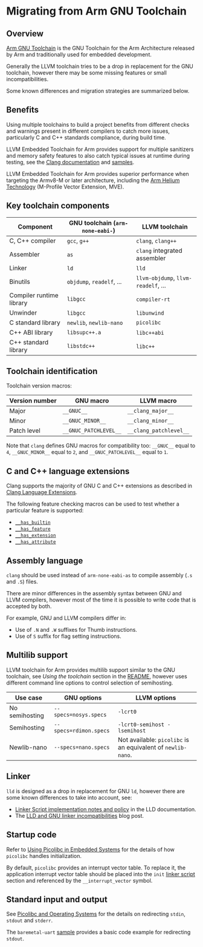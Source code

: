 # Migrating from Arm GNU Toolchain

## Overview

[Arm GNU Toolchain](https://developer.arm.com/Tools%20and%20Software/GNU%20Toolchain)
is the GNU Toolchain for the Arm Architecture released by Arm and traditionally
used for embedded development.

Generally the LLVM toolchain tries to be a drop in replacement for the GNU toolchain,
however there may be some missing features or small incompatibilities.

Some known differences and migration strategies are summarized below.

## Benefits

Using multiple toolchains to build a project benefits from different checks
and warnings present in different compilers to catch more issues,
particularly C and C++ standards compliance, during build time.

LLVM Embedded Toolchain for Arm provides support for multiple sanitizers
and memory safety features to also catch typical issues at runtime during testing,
see the [Clang documentation](https://clang.llvm.org/docs/index.html)
and [samples](https://github.com/ARM-software/LLVM-embedded-toolchain-for-Arm/tree/main/samples/src).

LLVM Embedded Toolchain for Arm provides superior performance when targeting the
Armv8-M or later architecture, including the
[Arm Helium Technology](https://www.arm.com/technologies/helium)
(M-Profile Vector Extension, MVE).

## Key toolchain components

|Component|GNU toolchain (`arm-none-eabi-`)|LLVM toolchain|
|---------|-------------|--------------|
|C, C++ compiler​|`gcc`, `g++`|`clang`, `clang++`​|​
|Assembler​|`as`​|`clang` integrated assembler​|
|Linker​|`ld`​|`lld`​|
|Binutils​|`objdump`, `readelf`, ...|`llvm-objdump`, `llvm-readelf`, ...|
|Compiler runtime library​|`libgcc​`|`compiler-rt`​|
|Unwinder​|`libgcc`​|`libunwind`​|
|C standard library​|`newlib`, `newlib-nano`|`picolibc`|​
|C++ ABI library​|`libsupc++.a`|`libc++abi`​|​
|C++ standard library​|`libstdc++​`|`libc++`​|

## Toolchain identification

Toolchain version macros:

|Version number|GNU macro|LLVM macro|
|-------|---------|----------|
|Major|`__GNUC__`|`__clang_major__`|
|Minor|`__GNUC_MINOR__`|`__clang_minor__`|
|Patch level|`__GNUC_PATCHLEVEL__`|`__clang_patchlevel__`|

Note that `clang` defines GNU macros for compatibility too:
`__GNUC__` equal to `4`, `__GNUC_MINOR__` equal to `2`,
and `__GNUC_PATCHLEVEL__` equal to `1`.

## C and C++ language extensions

Clang supports the majority of GNU C and C++ extensions as described in
[Clang Language Extensions](https://clang.llvm.org/docs/LanguageExtensions.html).

The following feature checking macros can be used to test whether a particular
feature is supported:
* [`__has_builtin`](https://clang.llvm.org/docs/LanguageExtensions.html#has-builtin)
* [`__has_feature`](https://clang.llvm.org/docs/LanguageExtensions.html#has-feature-and-has-extension)
* [`__has_extension`](https://clang.llvm.org/docs/LanguageExtensions.html#has-feature-and-has-extension)
* [`__has_attribute`](https://clang.llvm.org/docs/LanguageExtensions.html#has-attribute)

## Assembly language

`clang` should be used instead of `arm-none-eabi-as` to compile assembly
(`.s` and `.S`) files.

There are minor differences in the assembly syntax between GNU and LLVM
compilers, however most of the time it is possible to write code that is
accepted by both.

For example, GNU and LLVM compilers differ in:
* Use of `.N` and `.W` suffixes for Thumb instructions.
* Use of `S` suffix for flag setting instructions.

## Multilib support

LLVM toolchain for Arm provides multilib support similar to the GNU toolchain,
see _Using the toolchain_ section in the [README](https://github.com/ARM-software/LLVM-embedded-toolchain-for-Arm/blob/main/README.md#using-the-toolchain),
however uses different command line options to control selection of semihosting.

|Use case|GNU options|LLVM options|
|--------|-----------|------------|
|No semihosting|`--specs=nosys.specs`|`-lcrt0`|
|Semihosting|`--specs=rdimon.specs`|`-lcrt0-semihost -lsemihost`|
|Newlib-nano|`--specs=nano.specs`|Not available: `picolibc` is an equivalent of `newlib-nano`.

## Linker

`lld` is designed as a drop in replacement for GNU `ld`,
however there are some known differences to take into account, see:
* [Linker Script implementation notes and policy](https://lld.llvm.org/ELF/linker_script.html)
in the LLD documentation.
* The [LLD and GNU linker incompatibilities](https://maskray.me/blog/2020-12-19-lld-and-gnu-linker-incompatibilities)
blog post.

## Startup code

Refer to [Using Picolibc in Embedded Systems](https://github.com/picolibc/picolibc/blob/main/doc/using.md)
for the details of how `picolibc` handles initialization.

By default, `picolibc` provides an interrupt vector table. To replace it,
the application interrupt vector table should be placed into the `init`
[linker script](https://github.com/picolibc/picolibc/blob/main/doc/linking.md)
section and referenced by the `__interrupt_vector` symbol.

## Standard input and output

See [Picolibc and Operating Systems](https://github.com/picolibc/picolibc/blob/main/doc/os.md)
for the details on redirecting `stdin`, `stdout` and `stderr`.

The `baremetal-uart` [sample](https://github.com/ARM-software/LLVM-embedded-toolchain-for-Arm/tree/main/samples/src/baremetal-uart)
provides a basic code example for redirecting `stdout`.
